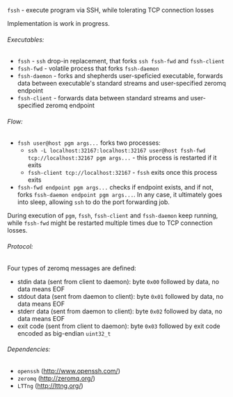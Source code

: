 `fssh` - execute program via SSH, while tolerating TCP connection losses

Implementation is work in progress.

###### Executables:
- `fssh` - `ssh` drop-in replacement, that forks `ssh fssh-fwd` and `fssh-client`
- `fssh-fwd` - volatile process that forks `fssh-daemon`
- `fssh-daemon` - forks and shepherds user-speficied executable, forwards data between executable's standard streams and user-specified zeromq endpoint
- `fssh-client` - forwards data between standard streams and user-specified zeromq endpoint

###### Flow:
- `fssh user@host pgm args...` forks two processes:
	* `ssh -L localhost:32167:localhost:32167 user@host fssh-fwd tcp://localhost:32167 pgm args...` - this process is restarted if it exits
	* `fssh-client tcp://localhost:32167` - `fssh` exits once this process exits
- `fssh-fwd endpoint pgm args...` checks if endpoint exists, and if not, forks `fssh-daemon endpoint pgm args...`.
In any case, it ultimately goes into sleep, allowing `ssh` to do the port forwarding job.

During execution of `pgm`, `fssh`, `fssh-client` and `fssh-daemon` keep running, while `fssh-fwd` might be restarted multiple times due to TCP connection losses.

###### Protocol:
Four types of zeromq messages are defined:
- stdin data (sent from client to daemon): byte `0x00` followed by data, no data means EOF
- stdout data (sent from daemon to client): byte `0x01` followed by data, no data means EOF
- stderr data (sent from daemon to client): byte `0x02` followed by data, no data means EOF
- exit code (sent from client to daemon): byte `0x03` followed by exit code encoded as big-endian `uint32_t`

###### Dependencies:
- `openssh` (http://www.openssh.com/)
- `zeromq` (http://zeromq.org/)
- `LTTng` (http://lttng.org/)
